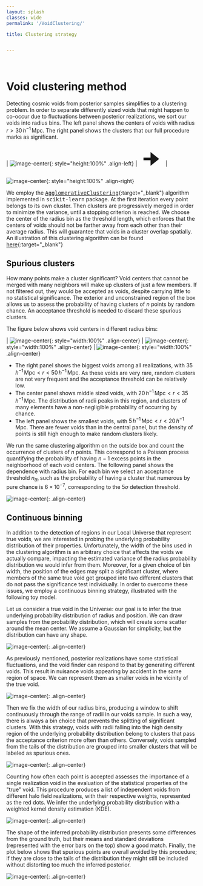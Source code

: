 ```yaml
---
layout: splash
classes: wide
permalink: '/VoidClustering/'

title: Clustering strategy


---
```


<br>

# Void clustering method

Detecting cosmic voids from posterior samples simplifies to a clustering problem. 
In order to separate differently sized voids that might happen to co-occur due to fluctuations between posterior realizations, we sort our voids into radius bins. The left panel shows the centers of voids with radius $r > 30 \, h^{-1} \, \text{Mpc}$. The right panel shows the clusters that our full procedure marks as significant. 


| ![image-center](../assets/images/centers_voids30_NoneMpch_fullBox.png){: style="height:100%" .align-left} |<span style="font-size: 50px"> 🠊 </span> | ![image-center](../assets/images/clusters_voids30_NoneMpch_fullBox.png){: style="height:100%" .align-right}



We employ the [<tt>AgglomerativeClustering</tt>](https://scikit-learn.org/dev/modules/generated/sklearn.cluster.AgglomerativeClustering.html){:target="_blank"} algorithm implemented in <tt>scikit-learn</tt> package. At the first iteration every point belongs to its own cluster. Then clusters are progressively merged in order to minimize the variance, until a stopping criterion is reached. 
We choose the center of the radius bin as the threshold length, which enforces that the centers of voids should not be farther away from each other than their average radius. This will guarantee that voids in a cluster overlap spatially. An illustration of this clustering algorithm can be found [here](https://cdn-images-1.medium.com/v2/resize:fit:640/1*ET8kCcPpr893vNZFs8j4xg.gif){:target="_blank"}


## Spurious clusters

How many points make a cluster significant? Void centers that cannot be merged with many neighbors will make up clusters of just a few members. If not filtered out, they would be accepted as voids, despite carrying little to no statistical significance. The exterior and unconstrained region of the box allows us to assess the probability of having clusters of $n$ points by random chance. An acceptance threshold is needed to discard
these spurious clusters.

The figure below shows void centers in different radius bins:

| ![image-center](../assets/clustering/centers_voids5_20Mpch_fullBox.png){: style="width:100%" .align-center}  |  ![image-center](../assets/clustering/centers_voids20_35Mpch_fullBox.png){: style="width:100%" .align-center}  |  ![image-center](../assets/clustering/centers_voids35_50Mpch_fullBox.png){: style="width:100%" .align-center}


* The right panel shows the biggest voids among all realizations, with $35 \, h^{-1} \, \text{Mpc} < r < 50 \, h^{-1} \, \text{Mpc}$. As these voids are very rare, random clusters are not very frequent and the acceptance threshold can be relatively low.
* The center panel shows middle sized voids, with $20 \, h^{-1} \, \text{Mpc} < r < 35 \, h^{-1} \, \text{Mpc}$. The distribution of radii peaks in this region, and clusters of many elements have a non-negligible probability of occurring by chance.
* The left panel shows the smallest voids, with $5 \, h^{-1} \, \text{Mpc} < r < 20 \, h^{-1} \, \text{Mpc}$. There are fewer voids than in the central panel, but the density of points is still high enough to make random clusters likely.

We run the same clustering algorithm on the outside box and count the occurrence of clusters of $n$ points. This correspond to a Poisson process quantifying the probability of having $n - 1$ excess points in the neighborhood of each void centers. The following panel shows the dependence with radius bin. For each bin we select an acceptance threshold $n_{th}$ such as the probability of having a cluster that numerous by pure chance is $6 \times 10^{-7}$, corresponding to the $5\sigma$ detection threshold.


![image-center](../assets/clustering/Poisson_clusters.png){: .align-center}



## Continuous binning


In addition to the detection of regions in our Local Universe that represent true voids, we are interested in probing the underlying probability distribution of their properties. Unfortunately, the width of the bins used in the clustering algorithm is an arbitrary choice that affects the voids we actually compare, impacting the estimated variance of the radius probability distribution we would infer from them. Moreover, for a given choice of bin width, the position of the edges may split a significant cluster, where members of the same true void get grouped into two different clusters that do not pass the significance test individually.
In order to overcome these issues, we employ a continuous binning strategy, illustrated with the following toy model.

Let us consider a true void in the Universe: our goal is to infer the true underlying probability distribution of radius and position. We can draw samples from the probability distribution, which will create some scatter around the mean center. We assume a Gaussian for simplicity, but the distribution can have any shape.

![image-center](../assets/moving_bins/true_void.png){: .align-center}

As previously mentioned, posterior realizations have some statistical fluctuations, and the void finder can respond to that by generating different voids. This result in nuisance voids appearing by accident in the same region of space. We can represent them as smaller voids in he vicinity of the true void.

![image-center](../assets/moving_bins/true_void_with_extra_points.png){: .align-center}

Then we fix the width of our radius bins, producing a window to shift continuously through the range of radii in our voids sample.
In such a way, there is always a bin choice that prevents the splitting of significant clusters.
With this strategy, voids with radii falling into the high density region of the underlying probability distribution belong to clusters that pass the acceptance criterion more often than others.
Conversely, voids sampled from the tails of the distribution are grouped into smaller clusters that will be labeled as spurious ones.


![image-center](../assets/moving_bins/moving_bins.gif){: .align-center}

Counting how often each point is accepted assesses the importance of a single realization void in the evaluation of the statistical properties of the "true" void.
This procedure produces a list of independent voids from different halo field realizations, with their respective weights, represented as the red dots. We infer the underlying probability distribution with a weighted kernel density estimation (KDE). 


![image-center](../assets/moving_bins/KDE_all_points.png){: .align-center}


The shape of the inferred probability distribution presents some differences from the ground truth, but their means and standard deviations (represented with the error bars on the top) show a good match. Finally, the plot below shows that spurious points are overall avoided by this procedure; if they are close to the tails of the distribution they might still be included without distorting too much the inferred posterior.


![image-center](../assets/moving_bins/KDE_true_void.png){: .align-center}

